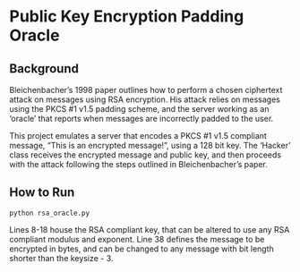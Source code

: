 # Public Key Encryption Padding Oracle 

## Background

Bleichenbacher’s 1998 paper outlines how to perform a chosen ciphertext attack on messages using RSA encryption. His attack relies on messages using the PKCS #1 v1.5 padding scheme, and the server working as an ‘oracle’ that reports when messages are incorrectly padded to the user.

This project emulates a server that encodes a PKCS #1 v1.5 compliant message, “This is an encrypted message!”, using a 128 bit key. The ‘Hacker’ class receives the encrypted message and public key, and then proceeds with the attack following the steps outlined in Bleichenbacher’s paper. 

## How to Run

`python rsa_oracle.py`

Lines 8-18 house the RSA compliant key, that can be altered to use any RSA compliant modulus and exponent.
Line 38 defines the message to be encrypted in bytes, and can be changed to any message with bit length shorter than the keysize - 3.
